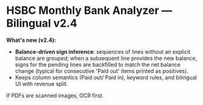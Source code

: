 # HSBC Monthly Bank Analyzer — Bilingual v2.4

**What's new (v2.4):**
- **Balance-driven sign inference**: sequences of lines without an explicit balance are grouped;
  when a subsequent line provides the new balance, signs for the pending lines are backfilled to match
  the net balance change (typical for consecutive 'Paid out' items printed as positives).
- Keeps column semantics (Paid out/ Paid in), keyword rules, and bilingual UI with revenue split.

If PDFs are scanned images, OCR first.
